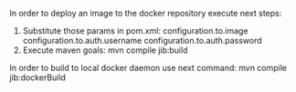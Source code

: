 
 In order to deploy an image to the docker repository execute next steps:
 1. Substitute those params in pom.xml: 
  configuration.to.image
  configuration.to.auth.username
  configuration.to.auth.password
 2. Execute maven goals: mvn compile jib:build
 
  In order to build to local docker daemon use next command:
  mvn compile jib:dockerBuild